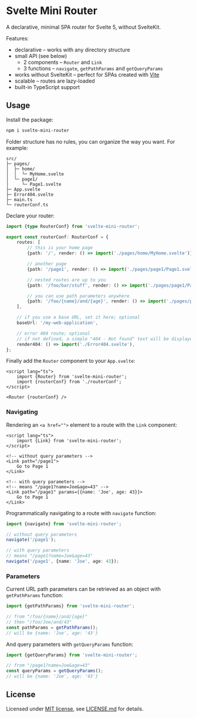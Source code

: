 # Svelte Mini Router

A declarative, minimal SPA router for Svelte 5, without SvelteKit. 

Features:

* declarative – works with any directory structure
* small API (see below)
    * 2 components – `Router` and `Link`
    * 3 functions – `navigate`, `getPathParams` and `getQueryParams`
* works without SvelteKit – perfect for SPAs created with [Vite](https://vite.dev/guide/#scaffolding-your-first-vite-project)
* scalable – routes are lazy-loaded
* built-in TypeScript support

## Usage

Install the package:

```bash
npm i svelte-mini-router
```

Folder structure has no rules, you can organize the way you want. For example:

```
src/
├─ pages/
│  ├─ home/
│  │  └─ MyHome.svelte
│  └─ page1/
│     └─ Page1.svelte
├─ App.svelte
├─ Error404.svelte
├─ main.ts
└─ routerConf.ts
```

Declare your router:

```ts
import {type RouterConf} from 'svelte-mini-router';

export const routerConf: RouterConf = {
    routes: [
        // this is your home page
        {path: '/', render: () => import('./pages/home/MyHome.svelte')},

        // another page
        {path: '/page1', render: () => import('./pages/page1/Page1.svelte')},

        // nested routes are up to you
        {path: '/foo/bar/stuff', render: () => import('./pages/page1/Page1.svelte')},

        // you can use path parameters anywhere
        {path: '/foo/{name}/and/{age}', render: () => import('./pages/page1/Page1.svelte')},
    ],

    // if you use a base URL, set it here; optional
    baseUrl: '/my-web-application',

    // error 404 route; optional
    // if not defined, a simple "404 - Not found" text will be displayed
    render404: () => import('./Error404.svelte'),
};
```

Finally add the `Router` component to your `App.svelte`:

```svelte
<script lang="ts">
    import {Router} from 'svelte-mini-router';
    import {routerConf} from './routerConf';
</script>

<Router {routerConf} />
```

### Navigating

Rendering an `<a href="">` element to a route with the `Link` component:

```svelte
<script lang="ts">
    import {Link} from 'svelte-mini-router';
</script>

<!-- without query parameters -->
<Link path="/page1">
    Go to Page 1
</Link>

<!-- with query parameters -->
<!-- means "/page1?name=Joe&age=43" -->
<Link path="/page1" params={{name: 'Joe', age: 43}}>
    Go to Page 1
</Link>
```

Programmatically navigating to a route with `navigate` function:

```ts
import {navigate} from 'svelte-mini-router';

// without query parameters
navigate('/page1');

// with query parameters
// means "/page1?name=Joe&age=43"
navigate('/page1', {name: 'Joe', age: 43});
```

### Parameters

Current URL path parameters can be retrieved as an object with `getPathParams` function:

```ts
import {getPathParams} from 'svelte-mini-router';

// from "/foo/{name}/and/{age}"
// then "/foo/Joe/and/43"
const pathParams = getPathParams();
// will be {name: 'Joe', age: '43'}
```

And query parameters with `getQueryParams` function:

```ts
import {getQueryParams} from 'svelte-mini-router';

// from "/page1?name=Joe&age=43"
const queryParams = getQueryParams();
// will be {name: 'Joe', age: '43'}
```

## License

Licensed under [MIT license](https://opensource.org/licenses/MIT), see [LICENSE.md](LICENSE.md) for details.
